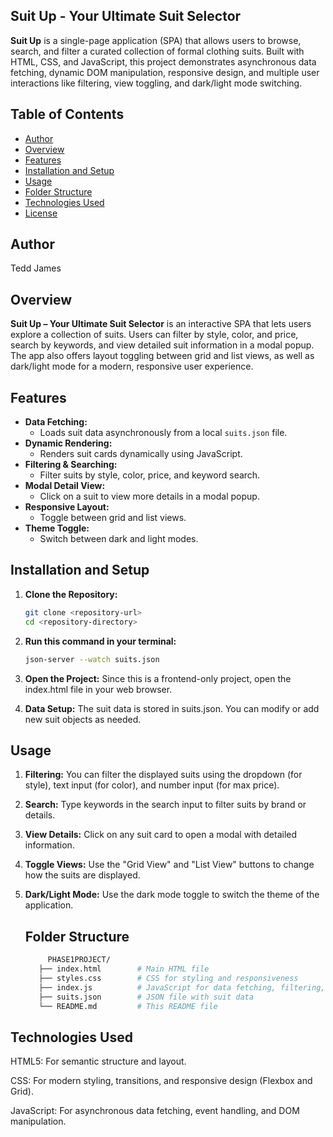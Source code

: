 ## Suit Up - Your Ultimate Suit Selector

**Suit Up** is a single-page application (SPA) that allows users to browse, search, and filter a curated collection of formal clothing suits. Built with HTML, CSS, and JavaScript, this project demonstrates asynchronous data fetching, dynamic DOM manipulation, responsive design, and multiple user interactions like filtering, view toggling, and dark/light mode switching.

## Table of Contents
- [Author](#author)
- [Overview](#overview)
- [Features](#features)
- [Installation and Setup](#installation-and-setup)
- [Usage](#usage)
- [Folder Structure](#folder-structure)
- [Technologies Used](#technologies-used)
- [License](#license)

## Author
Tedd James

## Overview

**Suit Up – Your Ultimate Suit Selector** is an interactive SPA that lets users explore a collection of suits. Users can filter by style, color, and price, search by keywords, and view detailed suit information in a modal popup. The app also offers layout toggling between grid and list views, as well as dark/light mode for a modern, responsive user experience.

## Features

- **Data Fetching:**
  - Loads suit data asynchronously from a local `suits.json` file.
- **Dynamic Rendering:**
  - Renders suit cards dynamically using JavaScript.
- **Filtering & Searching:**
  - Filter suits by style, color, price, and keyword search.
- **Modal Detail View:**
  - Click on a suit to view more details in a modal popup.
- **Responsive Layout:**
  - Toggle between grid and list views.
- **Theme Toggle:**
  - Switch between dark and light modes.

## Installation and Setup

1. **Clone the Repository:**
   ```bash
   git clone <repository-url>
   cd <repository-directory>

2. **Run this command in your terminal:**
   ```bash
   json-server --watch suits.json
   
3. **Open the Project:**
   Since this is a frontend-only project, open the index.html file in your web browser.
   
4. **Data Setup:**
   The suit data is stored in suits.json. You can modify or add new suit objects as needed.

## Usage

1. **Filtering:**
You can filter the displayed suits using the dropdown (for style), text input (for color), and number input (for max price).

2. **Search:**
Type keywords in the search input to filter suits by brand or details.

3. **View Details:**
Click on any suit card to open a modal with detailed information.

4. **Toggle Views:**
Use the "Grid View" and "List View" buttons to change how the suits are displayed.

5. **Dark/Light Mode:**
Use the dark mode toggle to switch the theme of the application.

    ## Folder Structure
     ```bash
          PHASE1PROJECT/
        ├── index.html        # Main HTML file
        ├── styles.css        # CSS for styling and responsiveness
        ├── index.js          # JavaScript for data fetching, filtering, and interactivity
        ├── suits.json        # JSON file with suit data
        └── README.md         # This README file


## Technologies Used
HTML5: For semantic structure and layout.

CSS: For modern styling, transitions, and responsive design (Flexbox and Grid).

JavaScript: For asynchronous data fetching, event handling, and DOM manipulation.
